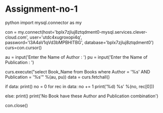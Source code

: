 # Assignment-no-1
python 
import mysql.connector as my

con = my.connect(host='bplx7zjluj8ztqdment0-mysql.services.clever-cloud.com', user='utdc4xugroxopi4q', password='l3A4aV1qVd3bMPBHITBG', database='bplx7zjluj8ztqdment0')
curs=con.cursor()

au = input('Enter the Name of Author : ')
pu = input('Enter the Name of Publication : ')

curs.execute("select Book_Name from Books where Author = '%s' AND Publication = '%s'" %(au, pu))
data = curs.fetchall()

if data:
    print()
    no = 0
    for rec in data:
        no += 1
        print('%d) %s' %(no, rec[0]))

else:
    print()
    print('No Book have these Author and Publication combination')

con.close()
